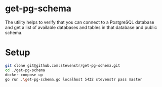 # get-pg-schema
The utility helps to verify that you can connect to a PostgreSQL database and get a list of available databases and tables in that database and public schema.


# Setup
```sh
git clone git@github.com:stevenstr/get-pg-schema.git
cd ./get-pg-schema
docker-compose up
go run .\get-pg-schema.go localhost 5432 stevenstr pass master
```